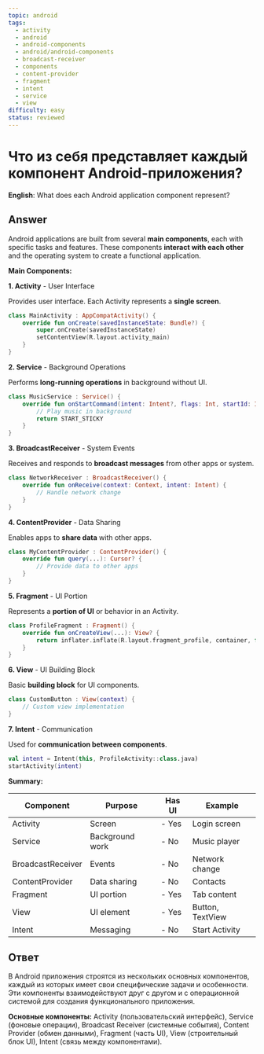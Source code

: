 ```yaml
---
topic: android
tags:
  - activity
  - android
  - android-components
  - android/android-components
  - broadcast-receiver
  - components
  - content-provider
  - fragment
  - intent
  - service
  - view
difficulty: easy
status: reviewed
---
```


# Что из себя представляет каждый компонент Android-приложения?

**English**: What does each Android application component represent?

## Answer

Android applications are built from several **main components**, each with specific tasks and features. These components **interact with each other** and the operating system to create a functional application.

**Main Components:**

**1. Activity** - User Interface

Provides user interface. Each Activity represents a **single screen**.

```kotlin
class MainActivity : AppCompatActivity() {
    override fun onCreate(savedInstanceState: Bundle?) {
        super.onCreate(savedInstanceState)
        setContentView(R.layout.activity_main)
    }
}
```

**2. Service** - Background Operations

Performs **long-running operations** in background without UI.

```kotlin
class MusicService : Service() {
    override fun onStartCommand(intent: Intent?, flags: Int, startId: Int): Int {
        // Play music in background
        return START_STICKY
    }
}
```

**3. BroadcastReceiver** - System Events

Receives and responds to **broadcast messages** from other apps or system.

```kotlin
class NetworkReceiver : BroadcastReceiver() {
    override fun onReceive(context: Context, intent: Intent) {
        // Handle network change
    }
}
```

**4. ContentProvider** - Data Sharing

Enables apps to **share data** with other apps.

```kotlin
class MyContentProvider : ContentProvider() {
    override fun query(...): Cursor? {
        // Provide data to other apps
    }
}
```

**5. Fragment** - UI Portion

Represents a **portion of UI** or behavior in an Activity.

```kotlin
class ProfileFragment : Fragment() {
    override fun onCreateView(...): View? {
        return inflater.inflate(R.layout.fragment_profile, container, false)
    }
}
```

**6. View** - UI Building Block

Basic **building block** for UI components.

```kotlin
class CustomButton : View(context) {
    // Custom view implementation
}
```

**7. Intent** - Communication

Used for **communication between components**.

```kotlin
val intent = Intent(this, ProfileActivity::class.java)
startActivity(intent)
```

**Summary:**

| Component | Purpose | Has UI | Example |
|-----------|---------|--------|---------|
| Activity | Screen | - Yes | Login screen |
| Service | Background work | - No | Music player |
| BroadcastReceiver | Events | - No | Network change |
| ContentProvider | Data sharing | - No | Contacts |
| Fragment | UI portion | - Yes | Tab content |
| View | UI element | - Yes | Button, TextView |
| Intent | Messaging | - No | Start Activity |

## Ответ

В Android приложения строятся из нескольких основных компонентов, каждый из которых имеет свои специфические задачи и особенности. Эти компоненты взаимодействуют друг с другом и с операционной системой для создания функционального приложения.

**Основные компоненты:** Activity (пользовательский интерфейс), Service (фоновые операции), Broadcast Receiver (системные события), Content Provider (обмен данными), Fragment (часть UI), View (строительный блок UI), Intent (связь между компонентами).

